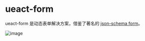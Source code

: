 # ueact-form

ueact-form 是动态表单解决方案，借鉴了著名的 [json-schema form]()。

![image](https://user-images.githubusercontent.com/5803001/47982572-2d8e7200-e10b-11e8-827c-eec782a37348.png)
